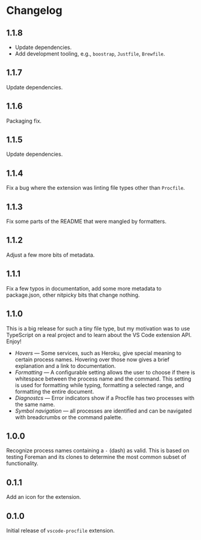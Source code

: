 # Changelog

## 1.1.8

- Update dependencies.
- Add development tooling, e.g., `boostrap`, `Justfile`, `Brewfile`.

## 1.1.7

Update dependencies.

## 1.1.6

Packaging fix.

## 1.1.5

Update dependencies.

## 1.1.4

Fix a bug where the extension was linting file types other than `Procfile`.

## 1.1.3

Fix some parts of the README that were mangled by formatters.

## 1.1.2

Adjust a few more bits of metadata.

## 1.1.1

Fix a few typos in documentation, add some more metadata to package.json, other nitpicky
bits that change nothing.

## 1.1.0

This is a big release for such a tiny file type, but my motivation was to use TypeScript
on a real project and to learn about the VS Code extension API. Enjoy!

- _Hovers_ — Some services, such as Heroku, give special meaning to certain process
  names. Hovering over those now gives a brief explanation and a link to documentation.
- _Formatting_ — A configurable setting allows the user to choose if there is whitespace
  between the process name and the command. This setting is used for formatting while
  typing, formatting a selected range, and formatting the entire document.
- _Diagnostcs_ — Error indicators show if a Procfile has two processes with the same
  name.
- _Symbol navigation_ — all processes are identified and can be navigated with
  breadcrumbs or the command palette.

## 1.0.0

Recognize process names containing a `-` (dash) as valid. This is based on testing
Foreman and its clones to determine the most common subset of functionality.

## 0.1.1

Add an icon for the extension.

## 0.1.0

Initial release of `vscode-procfile` extension.
